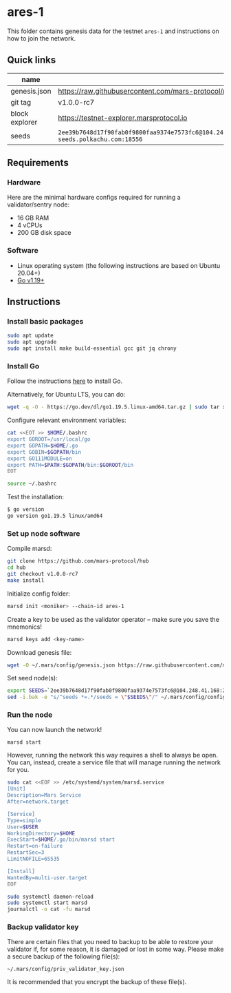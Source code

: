 # ares-1

This folder contains genesis data for the testnet `ares-1` and instructions on how to join the network.

## Quick links

| name           | value                                                                             |
| -------------- | --------------------------------------------------------------------------------- |
| genesis.json   | https://raw.githubusercontent.com/mars-protocol/networks/main/ares-1/genesis.json |
| git tag        | v1.0.0-rc7                                                                        |
| block explorer | https://testnet-explorer.marsprotocol.io                                          |
| seeds          | `2ee39b7648d17f90fab0f9800faa9374e7573fc6@104.248.41.168:26656,ade4d8bc8cbe014af6ebdf3cb7b1e9ad36f412c0@testnet-seeds.polkachu.com:18556`                                                                              |

## Requirements

### Hardware

Here are the minimal hardware configs required for running a validator/sentry node:

- 16 GB RAM
- 4 vCPUs
- 200 GB disk space

### Software

- Linux operating system (the following instructions are based on Ubuntu 20.04+)
- [Go v1.19+](https://golang.org/doc/install)

## Instructions

### Install basic packages

```bash
sudo apt update
sudo apt upgrade
sudo apt install make build-essential gcc git jq chrony
```

### Install Go

Follow the instructions [here](https://golang.org/doc/install) to install Go.

Alternatively, for Ubuntu LTS, you can do:

```bash
wget -q -O - https://go.dev/dl/go1.19.5.linux-amd64.tar.gz | sudo tar xvzf - -C /usr/local
```

Configure relevant environment variables:

```bash
cat <<EOT >> $HOME/.bashrc
export GOROOT=/usr/local/go
export GOPATH=$HOME/.go
export GOBIN=$GOPATH/bin
export GO111MODULE=on
export PATH=$PATH:$GOPATH/bin:$GOROOT/bin
EOT
```

```bash
source ~/.bashrc
```

Test the installation:

```bash
$ go version
go version go1.19.5 linux/amd64
```

### Set up node software

Compile marsd:

```sh
git clone https://github.com/mars-protocol/hub
cd hub
git checkout v1.0.0-rc7
make install
```

Initialize config folder:

```sh
marsd init <moniker> --chain-id ares-1
```

Create a key to be used as the validator operator – make sure you save the mnemonics!

```sh
marsd keys add <key-name>
```

Download genesis file:

```sh
wget -O ~/.mars/config/genesis.json https://raw.githubusercontent.com/mars-protocol/networks/main/ares-1/genesis.json
```

Set seed node(s):

```sh
export SEEDS=`2ee39b7648d17f90fab0f9800faa9374e7573fc6@104.248.41.168:26656,ade4d8bc8cbe014af6ebdf3cb7b1e9ad36f412c0@testnet-seeds.polkachu.com:18556`
sed -i.bak -e "s/^seeds *=.*/seeds = \"$SEEDS\"/" ~/.mars/config/config.toml
```

### Run the node

You can now launch the network!

```sh:
marsd start
```

However, running the network this way requires a shell to always be open. You can, instead, create a service file that will manage running the network for you.

```bash
sudo cat <<EOF >> /etc/systemd/system/marsd.service
[Unit]
Description=Mars Service
After=network.target

[Service]
Type=simple
User=$USER
WorkingDirectory=$HOME
ExecStart=$HOME/.go/bin/marsd start
Restart=on-failure
RestartSec=3
LimitNOFILE=65535

[Install]
WantedBy=multi-user.target
EOF
```

```bash
sudo systemctl daemon-reload
sudo systemctl start marsd
journalctl -o cat -fu marsd
```

### Backup validator key

There are certain files that you need to backup to be able to restore your validator if, for some reason, it is damaged or lost in some way. Please make a secure backup of the following file(s):

```plain
~/.mars/config/priv_validator_key.json
```

It is recommended that you encrypt the backup of these file(s).
